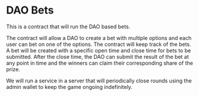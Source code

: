 # DAO Bets

This is a contract that will run the DAO based bets.

The contract will allow a DAO to create a bet with multiple options and each user can bet on one of the options. The contract will keep track of the bets. A bet will be created with a specific open time and close time for bets to be submitted. After the close time, the DAO can submit the result of the bet at any point in time and the winners can claim their corresponding share of the prize.

We will run a service in a server that will periodically close rounds using the admin wallet to keep the game ongoing indefinitely.
